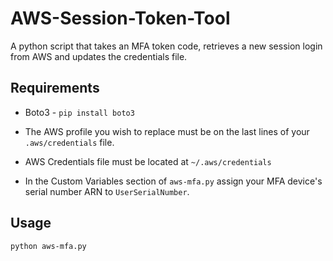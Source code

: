 # AWS-Session-Token-Tool

A python script that takes an MFA token code, retrieves a new session login from AWS and updates the credentials file.

## Requirements

* Boto3 - `pip install boto3`

* The AWS profile you wish to replace must be on the last lines of your `.aws/credentials` file.

* AWS Credentials file must be located at `~/.aws/credentials`

* In the Custom Variables section of `aws-mfa.py` assign your MFA device's serial number ARN to `UserSerialNumber`.

## Usage

```
python aws-mfa.py
```
